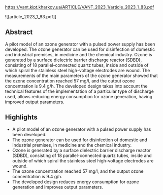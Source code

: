 ---
---

https://vant.kipt.kharkov.ua/ARTICLE/VANT_2023_1/article_2023_1_83.pdf

![[article_2023_1_83.pdf]]

## Abstract

A pilot model of an ozone generator with a pulsed power supply has been developed. The ozone generator can be used for disinfection of domestic and industrial premises, in medicine and the chemical industry. Ozone is generated by a surface dielectric barrier discharge reactor (SDBD), consisting of 18 parallel-connected quartz tubes, inside and outside of which spiral the stainless steel high-voltage electrodes are wound. The measurements of the main parameters of the ozone generator showed that the ozone concentration reached 57 mg/l, and the output ozone concentration is 9.4 g/h. The developed design takes into account the technical features of the implementation of a particular type of discharge used, allows reducing energy consumption for ozone generation, having improved output parameters.

## Highlights

- A pilot model of an ozone generator with a pulsed power supply has been developed.
- The ozone generator can be used for disinfection of domestic and industrial premises, in medicine and the chemical industry.
- Ozone is generated by a surface dielectric barrier discharge reactor (SDBD), consisting of 18 parallel-connected quartz tubes, inside and outside of which spiral the stainless steel high-voltage electrodes are wound.
- The ozone concentration reached 57 mg/l, and the output ozone concentration is 9.4 g/h.
- The developed design reduces energy consumption for ozone generation and improves output parameters.
